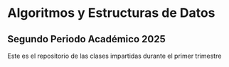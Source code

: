 # Algoritmos y Estructuras de Datos

## Segundo Periodo Académico 2025

Este es el repositorio de las clases impartidas durante el primer trimestre